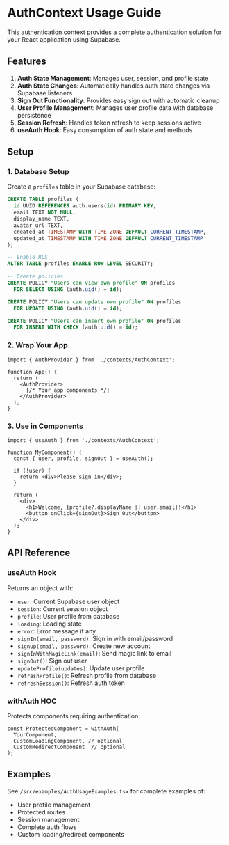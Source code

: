 # AuthContext Usage Guide

This authentication context provides a complete authentication solution for your React application using Supabase.

## Features

1. **Auth State Management**: Manages user, session, and profile state
2. **Auth State Changes**: Automatically handles auth state changes via Supabase listeners
3. **Sign Out Functionality**: Provides easy sign out with automatic cleanup
4. **User Profile Management**: Manages user profile data with database persistence
5. **Session Refresh**: Handles token refresh to keep sessions active
6. **useAuth Hook**: Easy consumption of auth state and methods

## Setup

### 1. Database Setup

Create a `profiles` table in your Supabase database:

```sql
CREATE TABLE profiles (
  id UUID REFERENCES auth.users(id) PRIMARY KEY,
  email TEXT NOT NULL,
  display_name TEXT,
  avatar_url TEXT,
  created_at TIMESTAMP WITH TIME ZONE DEFAULT CURRENT_TIMESTAMP,
  updated_at TIMESTAMP WITH TIME ZONE DEFAULT CURRENT_TIMESTAMP
);

-- Enable RLS
ALTER TABLE profiles ENABLE ROW LEVEL SECURITY;

-- Create policies
CREATE POLICY "Users can view own profile" ON profiles
  FOR SELECT USING (auth.uid() = id);

CREATE POLICY "Users can update own profile" ON profiles
  FOR UPDATE USING (auth.uid() = id);

CREATE POLICY "Users can insert own profile" ON profiles
  FOR INSERT WITH CHECK (auth.uid() = id);
```

### 2. Wrap Your App

```tsx
import { AuthProvider } from './contexts/AuthContext';

function App() {
  return (
    <AuthProvider>
      {/* Your app components */}
    </AuthProvider>
  );
}
```

### 3. Use in Components

```tsx
import { useAuth } from './contexts/AuthContext';

function MyComponent() {
  const { user, profile, signOut } = useAuth();
  
  if (!user) {
    return <div>Please sign in</div>;
  }
  
  return (
    <div>
      <h1>Welcome, {profile?.displayName || user.email}!</h1>
      <button onClick={signOut}>Sign Out</button>
    </div>
  );
}
```

## API Reference

### useAuth Hook

Returns an object with:

- `user`: Current Supabase user object
- `session`: Current session object
- `profile`: User profile from database
- `loading`: Loading state
- `error`: Error message if any
- `signIn(email, password)`: Sign in with email/password
- `signUp(email, password)`: Create new account
- `signInWithMagicLink(email)`: Send magic link to email
- `signOut()`: Sign out user
- `updateProfile(updates)`: Update user profile
- `refreshProfile()`: Refresh profile from database
- `refreshSession()`: Refresh auth token

### withAuth HOC

Protects components requiring authentication:

```tsx
const ProtectedComponent = withAuth(
  YourComponent,
  CustomLoadingComponent, // optional
  CustomRedirectComponent  // optional
);
```

## Examples

See `/src/examples/AuthUsageExamples.tsx` for complete examples of:

- User profile management
- Protected routes
- Session management
- Complete auth flows
- Custom loading/redirect components